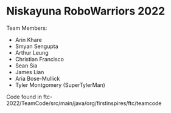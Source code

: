 # Niskayuna RoboWarriors 2022

Team Members:
- Arin Khare
- Smyan Sengupta
- Arthur Leung
- Christian Francisco
- Sean Sia
- James Lian
- Aria Bose-Mullick
- Tyler Montgomery (SuperTylerMan)

Code found in ftc-2022/TeamCode/src/main/java/org/firstinspires/ftc/teamcode